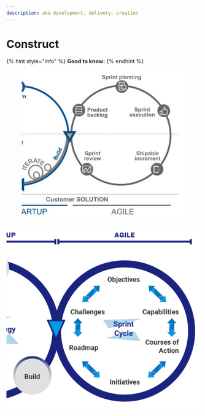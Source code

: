 ```yaml
---
description: aka development, delivery, creation
---
```


# Construct

{% hint style="info" %}
**Good to know:**&#x20;
{% endhint %}

<figure><img src="../../.gitbook/assets/image (11).png" alt=""><figcaption></figcaption></figure>

![](<../../.gitbook/assets/image (3).png>)
